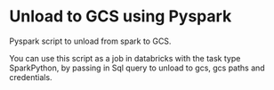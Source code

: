 # Unload to GCS using Pyspark

Pyspark script to unload from spark to GCS. 

You can use this script as a job in databricks with the task type SparkPython, by passing in 
Sql query to unload to gcs, gcs paths and credentials.

